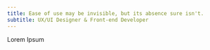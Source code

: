 ```yaml
---
title: Ease of use may be invisible, but its absence sure isn't.
subtitle: UX/UI Designer & Front-end Developer
---
```

Lorem Ipsum